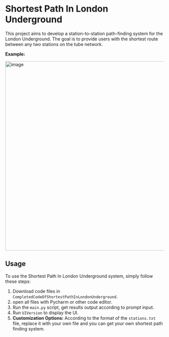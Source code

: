 # Shortest Path In London Underground

This project aims to develop a station-to-station path-finding system for the London Underground. The goal is to provide users with the shortest route between any two stations on the tube network.

**Example:**

[<img width="600" alt="image" src="https://github.com/ShiyuFan0820/ShortestPathInLondonUnderground/assets/149340606/f7abec7b-4aae-4331-ae51-fe64c471b2cd">](https://youtu.be/k-fayKRtdsg)

## Usage

To use the Shortest Path In London Underground system, simply follow these steps:

1. Download code files in `CompletedCodeOfShortestPathInLondonUnderground`.
2. open all files with Pycharm or other code editor.
3. Run the `main.py` script, get results output according to prompt input.
4. Run `UIVersion` to display the UI.
5. **Customization Options:** According to the format of the `stations.txt` file, replace it with your own file and you can get your own shortest path finding system.

